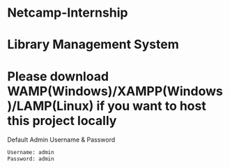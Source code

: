 # Netcamp-Internship

# Library Management System

# Please download WAMP(Windows)/XAMPP(Windows)/LAMP(Linux) if you want to host this project locally

Default Admin Username & Password

``` Python
Username: admin
Password: admin

```
